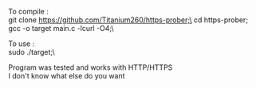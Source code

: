 To compile :\
git clone https://github.com/Titanium260/https-prober;\
cd https-prober;\
gcc -o target main.c -lcurl -O4;\

To use :\
sudo ./target;\

Program was tested and works with HTTP/HTTPS\
I don't know what else do you want
